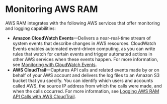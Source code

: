 # Monitoring AWS RAM<a name="monitoring-overview"></a>

AWS RAM integrates with the following AWS services that offer monitoring and logging capabilities:
+ **Amazon CloudWatch Events**—Delivers a near\-real\-time stream of system events that describe changes in AWS resources\. CloudWatch Events enables automated event\-driven computing, as you can write rules that watch for certain events and trigger automated actions in other AWS services when these events happen\. For more information, see [Monitoring with CloudWatch Events](using-cloudwatch-events.md)\.
+ **AWS CloudTrail**—Captures API calls and related events made by or on behalf of your AWS account and delivers the log files to an Amazon S3 bucket that you specify\. You can identify which users and accounts called AWS, the source IP address from which the calls were made, and when the calls occurred\. For more information, see [Logging AWS RAM API Calls with AWS CloudTrail](logging-using-cloudtrail.md)\.